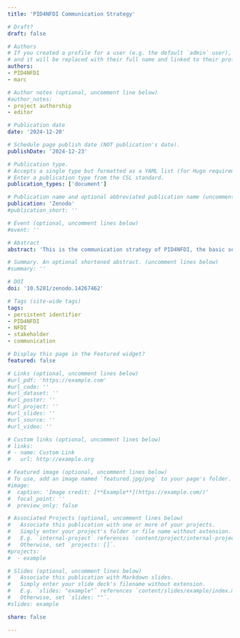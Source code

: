 ```yaml
---
title: 'PID4NFDI Communication Strategy'

# Draft?
draft: false

# Authors
# If you created a profile for a user (e.g. the default `admin` user), write the username (folder name) here
# and it will be replaced with their full name and linked to their profile.
authors:
- PID4NFDI
- marc

# Author notes (optional, uncomment line below)
#author_notes:
- project authorship
- editor

# Publication date
date: '2024-12-20'

# Schedule page publish date (NOT publication's date).
publishDate: '2024-12-23'

# Publication type.
# Accepts a single type but formatted as a YAML list (for Hugo requirements).
# Enter a publication type from the CSL standard.
publication_types: ['document']

# Publication name and optional abbreviated publication name (uncomment line below).
publication: 'Zenodo'
#publication_short: ''

# Event (optional, uncomment lines below)
#event: ''

# Abstract
abstract: 'This is the communication strategy of PID4NFDI, the basic service in development for persistent identifiers (PIDs) for the German National Research Data Infrastructure (Nationale Forschungsdateninfrastruktur – NFDI). In order to support PID4NFDI in its central objective of consolidating and evolving the PID service landscape within NFDI at all levels – including in terms of communication – the communication strategy primarily defines the following important aspects (and is structured accordingly): objectives and measures, target audience (stakeholders), and the respective communication channels. The communication strategy is a product (deliverable) of PID4NFDI’s initialization phase and addresses the time beyond, currently the two-year integration phase.'

# Summary. An optional shortened abstract. (uncomment lines below)
#summary: ''

# DOI
doi: '10.5281/zenodo.14267462'

# Tags (site-wide tags)
tags:
- persistent identifier
- PID4NFDI
- NFDI
- stakeholder
- communication

# Display this page in the Featured widget?
featured: false

# Links (optional, uncomment lines below)
#url_pdf: 'https://example.com'
#url_code: ''
#url_dataset: ''
#url_poster: ''
#url_project: ''
#url_slides: ''
#url_source: ''
#url_video: ''

# Custom links (optional, uncomment lines below)
# links:
# - name: Custom Link
#   url: http://example.org

# Featured image (optional, uncomment lines below)
# To use, add an image named `featured.jpg/png` to your page's folder.
#image:
#  caption: 'Image credit: [**Example**](https://example.com/)'
#  focal_point: ''
#  preview_only: false

# Associated Projects (optional, uncomment lines below)
#   Associate this publication with one or more of your projects.
#   Simply enter your project's folder or file name without extension.
#   E.g. `internal-project` references `content/project/internal-project/index.md`.
#   Otherwise, set `projects: []`.
#projects:
#  - example

# Slides (optional, uncomment lines below)
#   Associate this publication with Markdown slides.
#   Simply enter your slide deck's filename without extension.
#   E.g. `slides: "example"` references `content/slides/example/index.md`.
#   Otherwise, set `slides: ""`.
#slides: example

share: false

---
```

